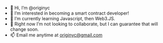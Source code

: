 - 👋 Hi, I’m @originyc
- 👀 I’m interested in becoming a smart contract developer!
- 🌱 I’m currently learning Javascript, then Web3.JS.
- 💞️ Right now I’m not looking to collaborate, but I can guarantee that will change soon.
- 📫 Email me anytime at originyc@gmail.com

<!---
This is just the beginning of my journey, hopefully it's a long and fortuitous road ahead.
--->
